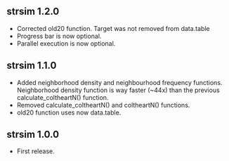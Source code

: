 ## strsim 1.2.0

- Corrected old20 function. Target was not removed from data.table
- Progress bar is now optional.
- Parallel execution is now optional.

## strsim 1.1.0

- Added neighborhood density and neighbourhood frequency functions. Neighborhood density
  function is way faster (~44x) than the previous calculate_coltheartN() function.
- Removed calculate_coltheartN() and coltheartN() functions.
- old20 function uses now data.table.

## strsim 1.0.0

- First release.
